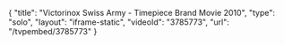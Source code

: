 {
    "title": "Victorinox Swiss Army - Timepiece Brand Movie 2010",
    "type": "solo",
    "layout": "iframe-static",
    "videoId": "3785773",
    "url": "\/tvpembed\/3785773"
}